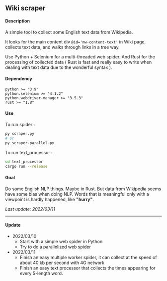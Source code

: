 ## Wiki scraper

#### Description

A simple tool to collect some English text data from Wikipedia.

It looks for the main content div ``@id='mw-content-text'`` in Wiki page, collects text data, and walks through links in a tree way.

Use Python + Selenium for a multi-threaded web spider. And Rust for the processing of collected data ( Rust is fast and really easy to write when dealing with text data due to the wonderful syntax ).

#### Dependency

```text
python >= "3.9"
python.selenium >= "4.1.2"
python.webdriver-manager >= "3.5.3"
rust >= "1.8"
```

#### Use

To run spider :

```bash
py scraper.py
# or
py scraper-parallel.py
```

To run text_processor :

```bash
cd text_processor
cargo run --release
```

#### Goal

Do some English NLP things. Maybe in Rust. But data from Wikipedia seems have some bias when doing NLP. Words that is meaningful only with a viewpoint is hardly happened, like **"hurry"**.

*Last update: 2022/03/11*

---

#### Update

* 2022/03/10
  * Start with a simple web spider in Python
  * Try to do a parallelized web spider
* 2022/03/11
  * Finish an easy multiple worker spider, it can collect at the speed of about 40 kb per second with 4G network
  * Finish an easy text processor that collects the times appearing for every 5-length word.

